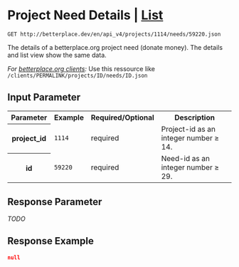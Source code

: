 
# Project Need Details | [List](need_list.md)

```nginx
GET http://betterplace.dev/en/api_v4/projects/1114/needs/59220.json
```

The details of a betterplace.org project need (donate money).
The details and list view show the same data.

*For [betterplace.org clients](README.md#client-api):*
Use this ressource like `/clients/PERMALINK/projects/ID/needs/ID.json`


## Input Parameter

<table>
  <tr>
    <th>Parameter</th>
    <th>Example</th>
    <th>Required/Optional</th>
    <th>Description</th>
  </tr>
  <tr>
    <th>project_id</th>
    <td><code>1114</code></td>
    <td>required</td>
    <td>Project-id as an integer number ≥ 14.</td>
  </tr>
  <tr>
    <th>id</th>
    <td><code>59220</code></td>
    <td>required</td>
    <td>Need-id as an integer number ≥ 29.</td>
  </tr>
</table>

## Response Parameter

*TODO*

## Response Example

```json
null
```

